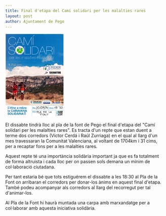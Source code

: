 ```yaml
---
title: Final d'etapa del Camí solidari per les malalties rares
layout: post
author: Ajuntament de Pego
---
```


<a class="salone-image center" href="/images/news/20140918-cami-solidari.jpg" target="_blank" title="Final d'etapa del Camí solidari per les malalties rares">
    <img style="max-width: 185px" src="/images/news/20140918-cami-solidari.jpg" alt="Final d'etapa del Camí solidari per les malalties rares">
</a>

El dissabte tindrà lloc al pla de la font de Pego el final d'etapa del "Camí solidari per les malalties rares". Es tracta d'un repte que estan duent a terme dos corredors (Víctor Cerdá i Raúl Zurriaga) en el qual al llarg d'un mes travessaran la Comunitat Valenciana, al voltant de 1704km i 31 cims, per a recaptar fons per a les malalties rares.

Aquest repte té una importància solidària important ja que es fa totalment de forma altruista i cada lloc per on passen sols demana un mínim de col·laboració ciutadana.

Per tant estaria bé que tots estiguérem el dissabte a les 18:30 al Pla de la Font on arribaran el corredors per donar-los ànims en aquest final d'etapa. També podeu acompanyar als corredors al llarg del recorregut per tal d'animar-los.

Al Pla de la Font hi haurà muntada una carpa amb marxandatge per a col·laborar amb aquesta iniciativa solidària.
